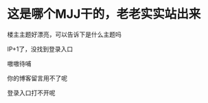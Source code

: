 # 这是哪个MJJ干的，老老实实站出来


楼主主题好漂亮，可以告诉下是什么主题吗

IP+1了，没找到登录入口<img src="static/image/smiley/default/titter.gif" smilieid="9" border="0" alt="" />

嗷嗷待哺

你的博客留言用不了呢

登录入口打不开呢<img src="static/image/smiley/yct/010.gif" smilieid="41" border="0" alt="" /><img id="aimg_n5F06" onclick="zoom(this, this.src, 0, 0, 0)" class="zoom" src="https://cdn.jsdelivr.net/gh/hishis/forum-master/public/images/patch.gif" onmouseover="img_onmouseoverfunc(this)" onload="thumbImg(this)" border="0" alt="" />

